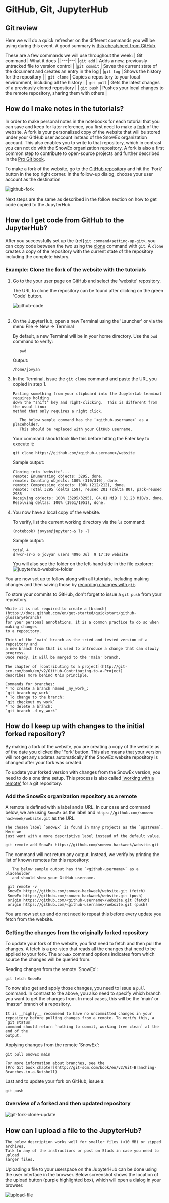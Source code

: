 # GitHub, Git, JupyterHub

## Git review

Here we will do a quick refresher on the different commands you will be using
during this event. A good summary is [this cheatsheet from GitHub](https://training.github.com/downloads/github-git-cheat-sheet.pdf).

These are a few commands we will use throughout the week:
| Git command | What it does |
|---|---|
|`git add` | Adds a new, previously untracked file to version control |
|`git commit` | Saves the current state of the document and creates an entry in the log |
|`git log` | Shows the history for the repository |
| `git clone` | Copies a repository to your local environment, including all the history |
| `git pull` | Gets the latest changes of a previously cloned repository |
| `git push` | Pushes your local changes to the remote repository, sharing them with others |

## How do I make notes in the tutorials?

In order to make personal notes in the notebooks for each tutorial that you
can save and keep for later reference, you first need to make a
[fork](https://docs.github.com/en/get-started/quickstart/github-glossary#clone)
of the website. A fork is your personalized copy of the website that will be
stored under your GitHub user account instead of the SnowEx organization account.
This also enables you to write to that repository, which in contrast you can not
do with the SnowEx organization repository. A fork is also a first common step
to contribute to open-source projects and further described in the
[Pro Git book](http://git-scm.com/book/en/v2/GitHub-Contributing-to-a-Project).

To make a fork of the website, go to the
[GitHub repository](https://github.com/snowex-hackweek/website)
and hit the 'Fork' button in the top right corner. In the follow-up dialog,
choose your user account as the destination

![github-fork](../img/github-fork.png)

Next steps are the same as described in the follow section on how to get code
copied to the JupyterHub.

## How do I get code from GitHub to the JupyterHub?

After you successfully set up the {ref}`git command<setting-up-git>`, you can
copy code between the two using the [clone](https://docs.github.com/en/get-started/quickstart/github-glossary#clone)
command with `git`. A `clone` creates a copy of the repository with the current
state of the repository including the complete history.

### Example: Clone the fork of the website with the tutorials

1. Go to the your user page on GitHub and select the 'website' repository.

   The URL to clone the repository can be found after clicking on the green 'Code' button.

   ![github-code](../img/github-clone-url.png)
   <br/><br/>

2. On the JupyterHub, open a new Terminal using the 'Launcher' or via the menu
   File -> New -> Terminal

   By default, a new Terminal will be in your home directory. Use the `pwd`
   command to verify:

   ```shell
      pwd
   ```

   Output:
   ```shell
   /home/jovyan
   ```

3. In the Terminal, issue the `git clone` command and paste the URL you copied
   in step 1.

    ```{note} A note about cutting and pasting
    Pasting something from your clipboard into the JupyterLab terminal requires holding 
    down the "shift" key and right-clicking.  This is different from the usual Linux 
    method that only requires a right click.
    ```

   ```{attention}
      The below sample command has the `<github-username>` as a placeholder.
      This should be replaced with your GitHub username.
   ```

   Your command should look like this before hitting the Enter key to execute it:
    ```shell
    git clone https://github.com/<github-username>/website
    ```

   Sample output:
   ```shell
   Cloning into 'website'...
   remote: Enumerating objects: 3295, done.
   remote: Counting objects: 100% (310/310), done.
   remote: Compressing objects: 100% (212/212), done.
   remote: Total 3295 (delta 159), reused 201 (delta 80), pack-reused 2985
   Receiving objects: 100% (3295/3295), 84.81 MiB | 31.23 MiB/s, done.
   Resolving deltas: 100% (1951/1951), done.
   ```

4. You now have a local copy of the website.

   To verify, list the current working directory via the `ls` command:

   ```shell
   (notebook) jovyan@jupyter:~$ ls -l
   ```

   Sample output:
   ```shell
   total 4
   drwxr-sr-x 6 jovyan users 4096 Jul  9 17:10 website
   ```

   You will also see the folder on the left-hand side in the file explorer:
   ![jupyterhub-website-folder](../img/jupyterhub-website-folder.png)

You are now set up to follow along with all tutorials, including making changes
and then saving those by [recording changes with `git`](http://git-scm.com/book/en/v2/Git-Basics-Recording-Changes-to-the-Repository).

To store your commits to GitHub, don't forget to issue a `git push` from your
repository.

```{admonition} For advanced users: Using a branch for personal changes
While it is not required to create a [branch](https://docs.github.com/en/get-started/quickstart/github-glossary#branch)
for your personal annotations, it is a common practice to do so when making changes
to a repository. 

Think of the `main` branch as the tried and tested version of a repository and 
a new branch from that is used to introduce a change that can slowly progress.
Once ready, it will be merged to the 'main' branch. 

The chapter of [contributing to a project](http://git-scm.com/book/en/v2/GitHub-Contributing-to-a-Project)
describes more behind this principle.

Commands for branches:
* To create a branch named _my_work_:
`git branch my_work`
* To change to the branch:
`git checkout my_work`
* To delete a branch:
`git branch -d my_work`
```

## How do I keep up with changes to the initial forked repository?

By making a fork of the website, you are creating a copy of the website as
of the date you clicked the 'Fork' button. This also means that your version will not
get any updates automatically if the SnowEx website repository is changed after
your fork was created.

To update your forked version with changes from the SnowEx version, you need to
do a one time setup. This process is also called
['working with a remote'](http://git-scm.com/book/en/v2/Git-Basics-Working-with-Remotes)
for a git repository.

### Add the SnowEx organization repository as a remote

A remote is defined with a label and a URL. In our case and command below,
we are using `SnowEx` as the label and `https://github.com/snowex-hackweek/website.git`
as the URL.

```{Note} 
The chosen label `SnowEx` is found in many projects as the `upstream`. Here we
just went with a more descriptive label instead of the default value.
```

```shell
git remote add SnowEx https://github.com/snowex-hackweek/website.git
```

The command will not return any output. Instead, we verify by printing the 
list of known remotes for this repository:

```{attention}
   The below sample output has the `<github-username>` as a placeholder
   and should show your GitHub username.
```

```shell
 git remote -v
 SnowEx	https://github.com/snowex-hackweek/website.git (fetch)
 SnowEx	https://github.com/snowex-hackweek/website.git (push)
 origin	https://github.com/<github-username>/website.git (fetch)
 origin	https://github.com/<github-username>/website.git (push)
```

You are now set up and do not need to repeat this before every update you
fetch from the website.

### Getting the changes from the originally forked repository

To update your fork of the website, you first need to fetch and then pull
the changes. A fetch is a pre-step that reads all the changes that need to
be applied to your fork. The `SnowEx` command options indicates from which
source the changes will be queried from.

Reading changes from the remote 'SnowEx':
```shell
git fetch SnowEx
```

To now also get and apply those changes, you need to issue a `pull` command.
In contrast to the above, you also need to specify which branch you want
to get the changes from. In most cases, this will be the 'main' or 'master' branch
of a repository.

```{attention}
It is __highly__ recommend to have no uncommitted changes in your
repository before pulling changes from a remote. To verify this, a `git status`
command should return `nothing to commit, working tree clean` at the end of the
output.
```

Applying changes from the remote 'SnowEx':
```shell
git pull SnowEx main
```

```{note}
For more information about branches, see the 
[Pro Git book chapter](http://git-scm.com/book/en/v2/Git-Branching-Branches-in-a-Nutshell)
```

Last and to update your fork on GitHub, issue a:
```shell
git push
```

### Overview of a forked and then updated repository

![git-fork-clone-update](../img/git-fork-clone-update.png)

## How can I upload a file to the JupyterHub?

```{attention}
The below description works well for smaller files (<10 MB) or zipped archives.
Talk to any of the instructiors or post on Slack in case you need to upload
larger files.
```

Uploading a file to your userspace on the JupyterHub can be done using the
user interface in the browser. Below screenshot shows the location of the upload
button (purple highlighted box), which will open a dialog in your browser.

![upload-file](../img/jupyterhub-upload.png)
